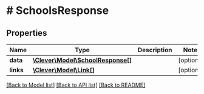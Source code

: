 # # SchoolsResponse

## Properties

Name | Type | Description | Notes
------------ | ------------- | ------------- | -------------
**data** | [**\Clever\Model\SchoolResponse[]**](SchoolResponse.md) |  | [optional]
**links** | [**\Clever\Model\Link[]**](Link.md) |  | [optional]

[[Back to Model list]](../../README.md#models) [[Back to API list]](../../README.md#endpoints) [[Back to README]](../../README.md)
